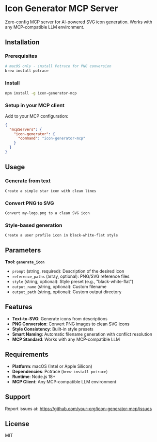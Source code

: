# Icon Generator MCP Server

Zero-config MCP server for AI-powered SVG icon generation. Works with any MCP-compatible LLM environment.

## Installation

### Prerequisites
```bash
# macOS only - install Potrace for PNG conversion
brew install potrace
```

### Install
```bash
npm install -g icon-generator-mcp
```

### Setup in your MCP client
Add to your MCP configuration:
```json
{
  "mcpServers": {
    "icon-generator": {
      "command": "icon-generator-mcp"
    }
  }
}
```

## Usage

### Generate from text
```
Create a simple star icon with clean lines
```

### Convert PNG to SVG
```
Convert my-logo.png to a clean SVG icon
```

### Style-based generation
```
Create a user profile icon in black-white-flat style
```

## Parameters

**Tool: `generate_icon`**

- `prompt` (string, required): Description of the desired icon
- `reference_paths` (array, optional): PNG/SVG reference files
- `style` (string, optional): Style preset (e.g., "black-white-flat")
- `output_name` (string, optional): Custom filename  
- `output_path` (string, optional): Custom output directory

## Features

- **Text-to-SVG**: Generate icons from descriptions
- **PNG Conversion**: Convert PNG images to clean SVG icons
- **Style Consistency**: Built-in style presets
- **Smart Naming**: Automatic filename generation with conflict resolution
- **MCP Standard**: Works with any MCP-compatible LLM

## Requirements

- **Platform**: macOS (Intel or Apple Silicon)
- **Dependencies**: Potrace (`brew install potrace`)
- **Runtime**: Node.js 18+
- **MCP Client**: Any MCP-compatible LLM environment

## Support

Report issues at: https://github.com/your-org/icon-generator-mcp/issues

## License

MIT